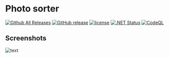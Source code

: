 # Photo sorter
[![Github All Releases](https://img.shields.io/github/downloads/kasthack/PhotoSorter/total.svg)](https://github.com/kasthack/PhotoSorter/releases/latest)
[![GitHub release](https://img.shields.io/github/release/kasthack/PhotoSorter.svg)](https://github.com/kasthack/PhotoSorter/releases/latest)
[![license](https://img.shields.io/github/license/kasthack/photosorter.svg)](LICENSE)
[![.NET Status](https://github.com/kasthack-labs/kasthack.PhotoSorter/workflows/.NET/badge.svg)](https://github.com/kasthack-labs/kasthack.PhotoSorter/actions?query=workflow%3A.NET)
[![CodeQL](https://github.com/kasthack-labs/kasthack.PhotoSorter/workflows/CodeQL/badge.svg)](https://github.com/kasthack-labs/kasthack.PhotoSorter/actions?query=workflow%3ACodeQL)

## Screenshots

![text](https://pp.vk.me/c619518/v619518040/18c66/UNvRU1Nksgs.jpg)
